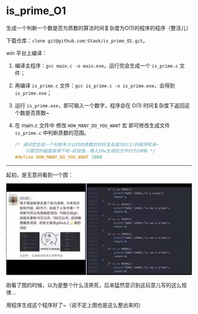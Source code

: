 # is_prime_O1
生成一个判断一个数是否为质数的算法时间复杂度为O(1)的程序的程序（整活儿）

下载仓库：`clone git@github.com:Staok/is_prime_O1.git`。

win 平台上编译：

1. 编译主程序：`gcc main.c -o main.exe`，运行完会生成一个 `is_prime.c` 文件；

2. 再编译 `is_prime.c` 文件：`gcc is_prime.c -o is_prime.exe`，会得到 `is_prime.exe`；

3. 运行 `is_prime.exe`，即可输入一个数字，程序会在 O(1) 时间复杂度下返回这个数是否质数~

4. 在 main.c 文件中 修改 `HOW_MANY_DO_YOU_WANT` 宏 即可修改生成文件 `is_prime.c` 中判断质数的范围。

   ```c
   /* 请问您生成一个判断多少以内的质数的时间复杂度为O(1)的程序呢亲~
       只要您的磁盘容得下呢~经验值，填入10w生成的文件约为10MB */
   #define HOW_MANY_DO_YOU_WANT 1000
   ```

------

起初，是无意间看到一个图：

![判断质数整活](assets/判断质数整活.jpg)

刚看了图的时候，以为是整个什么活笑死，后来猛然意识到这玩意儿写的这么规律...

用程序生成这个程序好了~（说不定上图也是这么整出来的）
